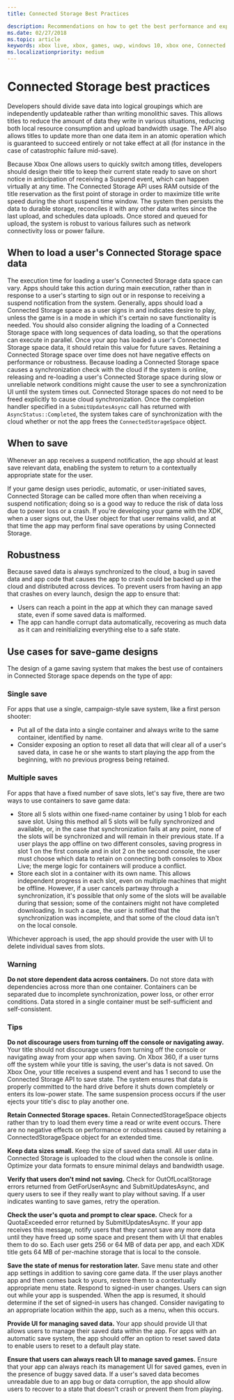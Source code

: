 ```yaml
---
title: Connected Storage Best Practices

description: Recommendations on how to get the best performance and experience from Connected Storage
ms.date: 02/27/2018
ms.topic: article
keywords: xbox live, xbox, games, uwp, windows 10, xbox one, Connected Storage
ms.localizationpriority: medium
---
```

# Connected Storage best practices

Developers should divide save data into logical groupings which are independently updateable rather than writing monolithic saves. This allows titles to reduce the amount of data they write in various situations, reducing both local resource consumption and upload bandwidth usage. The API also allows titles to update more than one data item in an atomic operation which is guaranteed to succeed entirely or not take effect at all (for instance in the case of catastrophic failure mid-save).

Because Xbox One allows users to quickly switch among titles, developers should design their title to keep their current state ready to save on short notice in anticipation of receiving a Suspend event, which can happen virtually at any time. The Connected Storage API uses RAM outside of the title reservation as the first point of storage in order to maximize title write speed during the short suspend time window. The system then persists the data to durable storage, reconciles it with any other data writes since the last upload, and schedules data uploads. Once stored and queued for upload, the system is robust to various failures such as network connectivity loss or power failure.

## When to load a user's Connected Storage space data

The execution time for loading a user's Connected Storage data space can vary. Apps should take this action during main execution, rather than in response to a user's starting to sign out or in response to receiving a suspend notification from the system.
Generally, apps should load a Connected Storage space as a user signs in and indicates desire to play, unless the game is in a mode in which it's certain no save functionality is needed. You should also consider aligning the loading of a Connected Storage space with long sequences of data loading, so that the operations can execute in parallel.
Once your app has loaded a user's Connected Storage space data, it should retain this value for future saves. Retaining a Connected Storage space over time does not have negative effects on performance or robustness. Because loading a Connected Storage space causes a synchronization check with the cloud if the system is online, releasing and re-loading a user's Connected Storage space during slow or unreliable network conditions might cause the user to see a synchronization UI until the system times out.
Connected Storage spaces do not need to be freed explicitly to cause cloud synchronization. Once the completion handler specified in a `SubmitUpdatesAsync` call has returned with `AsyncStatus::Completed`, the system takes care of synchronization with the cloud whether or not the app frees the `ConnectedStorageSpace` object.

## When to save

Whenever an app receives a suspend notification, the app should at least save relevant data, enabling the system to return to a contextually appropriate state for the user.

If your game design uses periodic, automatic, or user-initiated saves, Connected Storage can be called more often than when receiving a suspend notification; doing so is a good way to reduce the risk of data loss due to power loss or a crash.
If you're developing your game with the XDK, when a user signs out, the User object for that user remains valid, and at that time the app may perform final save operations by using Connected Storage.

## Robustness

Because saved data is always synchronized to the cloud, a bug in saved data and app code that causes the app to crash could be backed up in the cloud and distributed across devices. To prevent users from having an app that crashes on every launch, design the app to ensure that:

-	Users can reach a point in the app at which they can manage saved state, even if some saved data is malformed.
-	The app can handle corrupt data automatically, recovering as much data as it can and reinitializing everything else to a safe state.

## Use cases for save-game designs

The design of a game saving system that makes the best use of containers in Connected Storage space depends on the type of app:

### Single save

For apps that use a single, campaign-style save system, like a first person shooter:

-	Put all of the data into a single container and always write to the same container, identified by name.
-	Consider exposing an option to reset all data that will clear all of a user's saved data, in case he or she wants to start playing the app from the beginning, with no previous progress being retained.

### Multiple saves

For apps that have a fixed number of save slots, let's say five, there are two ways to use containers to save game data:

-	Store all 5 slots within one fixed-name container by using 1 blob for each save slot. Using this method all 5 slots will be fully synchronized and available, or, in the case that synchronization fails at any point, none of the slots will be synchronized and will remain in their previous state. If a user plays the app offline on two different consoles, saving progress in slot 1 on the first console and in slot 2 on the second console, the user must choose which data to retain on connecting both consoles to Xbox Live; the merge logic for containers will produce a conflict.
-	Store each slot in a container with its own name. This allows independent progress in each slot, even on multiple machines that might be offline. However, if a user cancels partway through a synchronization, it's possible that only some of the slots will be available during that session; some of the containers might not have completed downloading. In such a case, the user is notified that the synchronization was incomplete, and that some of the cloud data isn't on the local console.

Whichever approach is used, the app should provide the user with UI to delete individual saves from slots.

### Warning

**Do not store dependent data across containers.** Do not store data with dependencies across more than one container. Containers can be separated due to incomplete synchronization, power loss, or other error conditions. Data stored in a single container must be self-sufficient and self-consistent.

### Tips

**Do not discourage users from turning off the console or navigating away.** Your title should not discourage users from turning off the console or navigating away from your app when saving. On Xbox 360, if a user turns off the system while your title is saving, the user's data is not saved. On Xbox One, your title receives a suspend event and has 1 second to use the Connected Storage API to save state. The system ensures that data is properly committed to the hard drive before it shuts down completely or enters its low-power state. The same suspension process occurs if the user ejects your title's disc to play another one.

**Retain Connected Storage spaces.** Retain ConnectedStorageSpace objects rather than try to load them every time a read or write event occurs. There are no negative effects on performance or robustness caused by retaining a ConnectedStorageSpace object for an extended time.

**Keep data sizes small.** Keep the size of saved data small. All user data in Connected Storage is uploaded to the cloud when the console is online. Optimize your data formats to ensure minimal delays and bandwidth usage.

**Verify that users don't mind not saving.** Check for OutOfLocalStorage errors returned from GetForUserAsync and SubmitUpdatesAsync, and query users to see if they really want to play without saving. If a user indicates wanting to save games, retry the operation.

**Check the user's quota and prompt to clear space.** Check for a QuotaExceeded error returned by SubmitUpdatesAsync. If your app receives this message, notify users that they cannot save any more data until they have freed up some space and present them with UI that enables them to do so. Each user gets 256 or 64 MB of data per app, and each XDK title gets 64 MB of per-machine storage that is local to the console.

**Save the state of menus for restoration later.** Save menu state and other app settings in addition to saving core game data. If the user plays another app and then comes back to yours, restore them to a contextually appropriate menu state.
Respond to signed-in user changes. Users can sign out while your app is suspended. When the app is resumed, it should determine if the set of signed-in users has changed. Consider navigating to an appropriate location within the app, such as a menu, when this occurs.

**Provide UI for managing saved data.** Your app should provide UI that allows users to manage their saved data within the app. For apps with an automatic save system, the app should offer an option to reset saved data to enable users to reset to a default play state.

**Ensure that users can always reach UI to manage saved games.** Ensure that your app can always reach its management UI for saved games, even in the presence of buggy saved data. If a user's saved data becomes unreadable due to an app bug or data corruption, the app should allow users to recover to a state that doesn't crash or prevent them from playing.